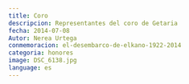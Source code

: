 ```yaml
---
title: Coro
descripcion: Representantes del coro de Getaria
fecha: 2014-07-08
Autor: Nerea Urtega
conmemoracion: el-desembarco-de-elkano-1922-2014
categoria: honores
image: DSC_6138.jpg
language: es
---
```

